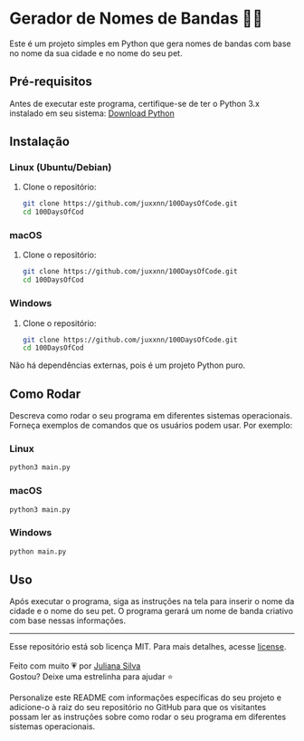# Gerador de Nomes de Bandas 🎸🎹

Este é um projeto simples em Python que gera nomes de bandas com base no nome da sua cidade e no nome do seu pet.

## Pré-requisitos

Antes de executar este programa, certifique-se de ter o Python 3.x instalado em seu sistema: [Download Python](https://www.python.org/downloads/)

## Instalação

### Linux (Ubuntu/Debian)

1. Clone o repositório:

   ```bash
   git clone https://github.com/juxxnn/100DaysOfCode.git
   cd 100DaysOfCod
   ```

### macOS

1. Clone o repositório:

   ```bash
   git clone https://github.com/juxxnn/100DaysOfCode.git
   cd 100DaysOfCod
   ```

### Windows

1. Clone o repositório:

   ```bash
   git clone https://github.com/juxxnn/100DaysOfCode.git
   cd 100DaysOfCod
   
   ```
Não há dependências externas, pois é um projeto Python puro.

## Como Rodar

Descreva como rodar o seu programa em diferentes sistemas operacionais. Forneça exemplos de comandos que os usuários podem usar. Por exemplo:

### Linux

```bash
python3 main.py
```

### macOS

```bash
python3 main.py
```

### Windows

```bash
python main.py
```

## Uso

Após executar o programa, siga as instruções na tela para inserir o nome da cidade e o nome do seu pet. O programa gerará um nome de banda criativo com base nessas informações.

-------------------
Esse repositório está sob licença MIT. Para mais detalhes, acesse <a href="https://github.com/juxxnn/100DaysOfCode/blob/main/LICENSE">license</a>.
<br>
<br>
Feito com muito 💗 por <a href="https://github.com/juxxnn">Juliana Silva</a>
<br>
Gostou? Deixe uma estrelinha para ajudar ⭐



Personalize este README com informações específicas do seu projeto e adicione-o à raiz do seu repositório no GitHub para que os visitantes possam ler as instruções sobre como rodar o seu programa em diferentes sistemas operacionais.
